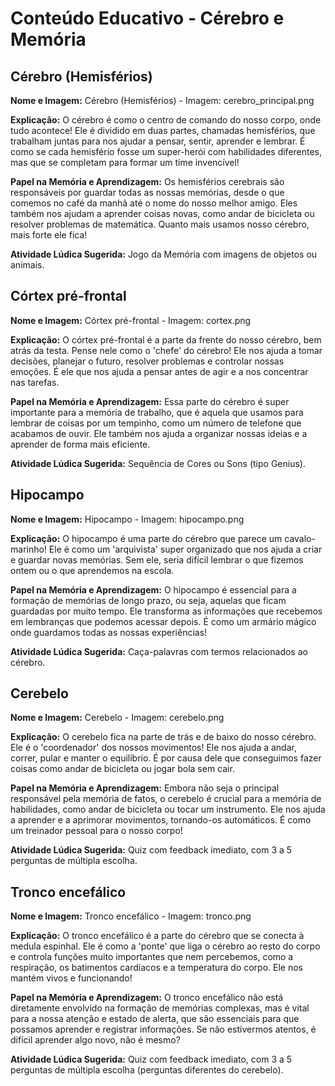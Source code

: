
# Conteúdo Educativo - Cérebro e Memória

## Cérebro (Hemisférios)

**Nome e Imagem:** Cérebro (Hemisférios) - Imagem: cerebro_principal.png

**Explicação:** O cérebro é como o centro de comando do nosso corpo, onde tudo acontece! Ele é dividido em duas partes, chamadas hemisférios, que trabalham juntas para nos ajudar a pensar, sentir, aprender e lembrar. É como se cada hemisfério fosse um super-herói com habilidades diferentes, mas que se completam para formar um time invencível!

**Papel na Memória e Aprendizagem:** Os hemisférios cerebrais são responsáveis por guardar todas as nossas memórias, desde o que comemos no café da manhã até o nome do nosso melhor amigo. Eles também nos ajudam a aprender coisas novas, como andar de bicicleta ou resolver problemas de matemática. Quanto mais usamos nosso cérebro, mais forte ele fica!

**Atividade Lúdica Sugerida:** Jogo da Memória com imagens de objetos ou animais.

## Córtex pré-frontal

**Nome e Imagem:** Córtex pré-frontal - Imagem: cortex.png

**Explicação:** O córtex pré-frontal é a parte da frente do nosso cérebro, bem atrás da testa. Pense nele como o 'chefe' do cérebro! Ele nos ajuda a tomar decisões, planejar o futuro, resolver problemas e controlar nossas emoções. É ele que nos ajuda a pensar antes de agir e a nos concentrar nas tarefas.

**Papel na Memória e Aprendizagem:** Essa parte do cérebro é super importante para a memória de trabalho, que é aquela que usamos para lembrar de coisas por um tempinho, como um número de telefone que acabamos de ouvir. Ele também nos ajuda a organizar nossas ideias e a aprender de forma mais eficiente.

**Atividade Lúdica Sugerida:** Sequência de Cores ou Sons (tipo Genius).

## Hipocampo

**Nome e Imagem:** Hipocampo - Imagem: hipocampo.png

**Explicação:** O hipocampo é uma parte do cérebro que parece um cavalo-marinho! Ele é como um 'arquivista' super organizado que nos ajuda a criar e guardar novas memórias. Sem ele, seria difícil lembrar o que fizemos ontem ou o que aprendemos na escola.

**Papel na Memória e Aprendizagem:** O hipocampo é essencial para a formação de memórias de longo prazo, ou seja, aquelas que ficam guardadas por muito tempo. Ele transforma as informações que recebemos em lembranças que podemos acessar depois. É como um armário mágico onde guardamos todas as nossas experiências!

**Atividade Lúdica Sugerida:** Caça-palavras com termos relacionados ao cérebro.

## Cerebelo

**Nome e Imagem:** Cerebelo - Imagem: cerebelo.png

**Explicação:** O cerebelo fica na parte de trás e de baixo do nosso cérebro. Ele é o 'coordenador' dos nossos movimentos! Ele nos ajuda a andar, correr, pular e manter o equilíbrio. É por causa dele que conseguimos fazer coisas como andar de bicicleta ou jogar bola sem cair.

**Papel na Memória e Aprendizagem:** Embora não seja o principal responsável pela memória de fatos, o cerebelo é crucial para a memória de habilidades, como andar de bicicleta ou tocar um instrumento. Ele nos ajuda a aprender e a aprimorar movimentos, tornando-os automáticos. É como um treinador pessoal para o nosso corpo!

**Atividade Lúdica Sugerida:** Quiz com feedback imediato, com 3 a 5 perguntas de múltipla escolha.

## Tronco encefálico

**Nome e Imagem:** Tronco encefálico - Imagem: tronco.png

**Explicação:** O tronco encefálico é a parte do cérebro que se conecta à medula espinhal. Ele é como a 'ponte' que liga o cérebro ao resto do corpo e controla funções muito importantes que nem percebemos, como a respiração, os batimentos cardíacos e a temperatura do corpo. Ele nos mantém vivos e funcionando!

**Papel na Memória e Aprendizagem:** O tronco encefálico não está diretamente envolvido na formação de memórias complexas, mas é vital para a nossa atenção e estado de alerta, que são essenciais para que possamos aprender e registrar informações. Se não estivermos atentos, é difícil aprender algo novo, não é mesmo?

**Atividade Lúdica Sugerida:** Quiz com feedback imediato, com 3 a 5 perguntas de múltipla escolha (perguntas diferentes do cerebelo).

